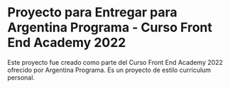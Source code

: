 # Proyecto para Entregar para Argentina Programa - Curso Front End Academy 2022

Este proyecto fue creado como parte del Curso Front End Academy 2022 ofrecido por Argentina Programa. Es un proyecto de estilo curriculum personal.
